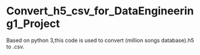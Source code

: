 # Convert_h5_csv_for_DataEngineering1_Project
Based on python 3,this code is used to convert (million songs database).h5 to .csv.
